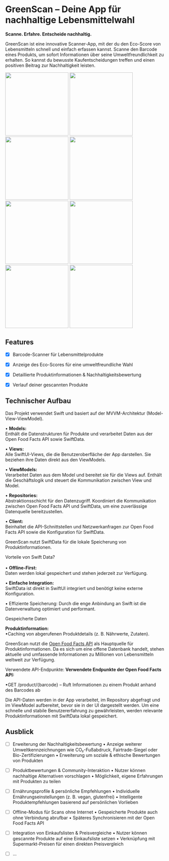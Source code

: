# GreenScan – Deine App für nachhaltige Lebensmittelwahl

**Scanne. Erfahre. Entscheide nachhaltig.**

GreenScan ist eine innovative Scanner-App, mit der du den Eco-Score von Lebensmitteln schnell und einfach erfassen kannst. Scanne den Barcode eines Produkts, um sofort Informationen über seine Umweltfreundlichkeit zu erhalten. So kannst du bewusste Kaufentscheidungen treffen und einen positiven Beitrag zur Nachhaltigkeit leisten.

<p>
  <!--<img src="./img/SearchView.png" width="200"> -->
 <img src="./gifs/login.gif" width="200"> <img src="./gifs/home.gif" width="200">  <img src="./gifs/searching.gif" width="200"> 
 <img src="./gifs/search.gif" width="200"> <img src="./gifs/detail.gif" width="200">  <img src="./gifs/favorite.gif" width="200"> 
 <img src="./gifs/ordering.gif" width="200">  <img src="./gifs/oldorders.gif" width="200"> 

</p>


## Features
<!-- Hier kommen alle Features rein, welche deine App bietet. -->

- [x] Barcode-Scanner für Lebensmittelprodukte
- [x] Anzeige des Eco-Scores für eine umweltfreundliche Wahl
- [x] Detaillierte Produktinformationen & Nachhaltigkeitsbewertung
- [x] Verlauf deiner gescannten Produkte


## Technischer Aufbau

Das Projekt verwendet Swift und basiert auf der MVVM-Architektur (Model-View-ViewModel).

• <b>Models:</b><br>
Enthält die Datenstrukturen für Produkte und verarbeitet Daten aus der Open Food Facts API sowie SwiftData.


• <b>Views:</b><br>
Alle SwiftUI-Views, die die Benutzeroberfläche der App darstellen.
Sie beziehen ihre Daten direkt aus den ViewModels.

• <b>ViewModels:</b><br>
Verarbeitet Daten aus dem Model und bereitet sie für die Views auf.
Enthält die Geschäftslogik und steuert die Kommunikation zwischen View und Model.

• <b>Repositories:</b><br>
Abstraktionsschicht für den Datenzugriff. Koordiniert die Kommunikation zwischen Open Food Facts API und SwiftData, um eine zuverlässige Datenquelle bereitzustellen.

• <b>Client:</b><br>
Beinhaltet die API-Schnittstellen und Netzwerkanfragen zur Open Food Facts API sowie die Konfiguration für SwiftData.
<br>

GreenScan nutzt SwiftData für die lokale Speicherung von Produktinformationen.

Vorteile von Swift Data?
<br><br>
• <b>Offline-First:</b><br>
Daten werden lokal gespeichert und stehen jederzeit zur Verfügung.

• <b>Einfache Integration:</b><br>
SwiftData ist direkt in SwiftUI integriert und benötigt keine externe Konfiguration.

• Effiziente Speicherung:
Durch die enge Anbindung an Swift ist die Datenverwaltung optimiert und performant.

Gespeicherte Daten

<b>Produktinformation:</b><br>
•Caching von abgerufenen Produktdetails (z. B. Nährwerte, Zutaten).

GreenScan nutzt die [Open Food Facts API](https://world.openfoodfacts.org/) als Hauptquelle für Produktinformationen.
Da es sich um eine offene Datenbank handelt, stehen aktuelle und umfassende Informationen zu Millionen von Lebensmitteln weltweit zur Verfügung.

Verwendete API-Endpunkte:
<b>Verwendete Endpunkte der Open Food Facts API:</b><br>

•GET /product/{barcode} – Ruft Informationen zu einem Produkt anhand des Barcodes ab

Die API-Daten werden in der App verarbeitet, im Repository abgefragt und im ViewModel aufbereitet, bevor sie in der UI dargestellt werden.
Um eine schnelle und stabile Benutzererfahrung zu gewährleisten, werden relevante Produktinformationen mit SwiftData lokal gespeichert.
	

## Ausblick

- [ ] Erweiterung der Nachhaltigkeitsbewertung
	•	Anzeige weiterer Umweltkennzeichnungen wie CO₂-Fußabdruck, Fairtrade-Siegel oder Bio-Zertifizierungen
	•	Erweiterung um soziale & ethische Bewertungen von Produkten

- [ ] Produktbewertungen & Community-Interaktion
	•	Nutzer können nachhaltige Alternativen vorschlagen
	•	Möglichkeit, eigene Erfahrungen mit Produkten zu teilen

- [ ] Ernährungsprofile & persönliche Empfehlungen
	•	Individuelle Ernährungseinstellungen (z. B. vegan, glutenfrei)
	•	Intelligente Produktempfehlungen basierend auf persönlichen Vorlieben

- [ ] Offline-Modus für Scans ohne Internet
	•	Gespeicherte Produkte auch ohne Verbindung abrufbar
	•	Späteres Synchronisieren mit der Open Food Facts API

- [ ] Integration von Einkaufslisten & Preisvergleiche
	•	Nutzer können gescannte Produkte auf eine Einkaufsliste setzen
	•	Verknüpfung mit Supermarkt-Preisen für einen direkten Preisvergleich
- [ ] ...
